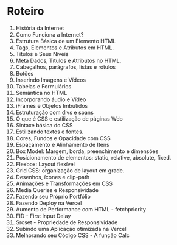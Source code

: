 # Roteiro

1. História da Internet
2. Como Funciona a Internet?
3. Estrutura Básica de um Elemento HTML
4. Tags, Elementos e Atributos em HTML.
5. Títulos e Seus Níveis
6. Meta Dados, Títulos e Atributos no HTML.
7. Cabeçalhos, parágrafos, listas e rótulos
8. Botões
9. Inserindo Imagens e Vídeos
10. Tabelas e Formulários
11. Semântica no HTML
12. Incorporando áudio e Vídeo
13. iFrames e Objetos Imbutidos
14. Estruturação com divs e spans
15. O que é CSS e estilização de páginas Web
16. Sintaxe básica do CSS
17. Estilizando textos e fontes.
18. Cores, Fundos e Opacidade com CSS
19. Espaçamento e Alinhamento de Itens
20. Box Model: Margem, borda, preenchimento e dimensões
21. Posicionamento de elementos: static, relative, absolute, fixed.
22. Flexbox: Layout flexível
23. Grid CSS: organização de layout em grade.
24. Desenhos, ícones e clip-path
25. Animações e Transformações em CSS
26. Media Queries e Responsividade
27. Fazendo seu Próprio Portfólio
28. Fazendo Deploy na Vercel
29. Aumento de Performance com HTML - fetchpriority
30. FID - First Input Delay
31. Srcset - Propriedade de Responsividade
32. Subindo uma Aplicação otimizada na Vercel
33. Melhorando seu Código CSS - A função Calc